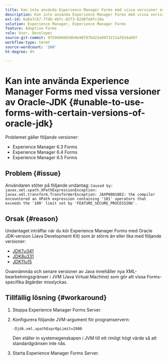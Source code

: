 ```yaml
---
title: Kan inte använda Experience Manager Forms med vissa versioner av Oracle-JDK
description: Kan inte använda Experience Manager Forms med vissa versioner av Oracle-JDK
exl-id: 6a8a7cb7-77d6-4bfc-82f3-82d0fddfc10a
solution: Experience Manager, Experience Manager Forms
feature: Adaptive Forms
role: User, Developer
source-git-commit: 9f59606bb58b9e90f07bd22e89f3213afb54a697
workflow-type: tm+mt
source-wordcount: '160'
ht-degree: 0%

---
```


# Kan inte använda Experience Manager Forms med vissa versioner av Oracle-JDK {#unable-to-use-forms-with-certain-versions-of-oracle-jdk}

Problemet gäller följande versioner:

* Experience Manager 6.3 Forms
* Experience Manager 6.4 Forms
* Experience Manager 6.5 Forms

## Problem {#issue}

Användaren stöter på följande undantag:
`Caused by: javax.xml.xpath.XPathExpressionException: javax.xml.transform.TransformerException: JAXP0801002: the compiler encountered an XPath expression containing '101' operators that exceeds the '100' limit set by 'FEATURE_SECURE_PROCESSING'.`

## Orsak {#reason}

Undantaget inträffar när du kör Experience Manager Forms med Oracle JDK-version (Java Development Kit) som är större än eller lika med följande versioner:

* [JDK7u341](https://www.oracle.com/java/technologies/javase/7u341-relnotes.html)
* [JDK8u331](https://www.oracle.com/java/technologies/javase/8u331-relnotes.html)
* [JDK11u15](https://www.oracle.com/java/technologies/javase/11-0-15-relnotes.html)

Ovannämnda och senare versioner av Java innehåller nya XML-bearbetningsgränser i JVM (Java Virtual Machine) som gör att vissa Forms-specifika åtgärder misslyckas.

## Tillfällig lösning {#workaround}

1. Stoppa Experience Manager Forms Server.
1. Konfigurera följande JVM-argument för programservern:

   `-Djdk.xml.xpathExprOpLimit=2000`

   Den ställer in systemegenskapen i JVM till ett rimligt högt värde så att standardgränsen inte nås.

1. Starta Experience Manager Forms Server.
